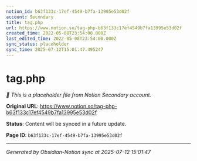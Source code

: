 ```yaml
---
notion_id: b63f133c-17ef-4549-b7fa-13995e53d02f
account: Secondary
title: tag.php
url: https://www.notion.so/tag-php-b63f133c17ef4549b7fa13995e53d02f
created_time: 2022-05-08T23:54:00.000Z
last_edited_time: 2022-05-08T23:54:00.000Z
sync_status: placeholder
sync_time: 2025-07-12T15:01:47.495247
---
```


# tag.php

*🔄 This is a placeholder file from Notion Secondary account.*

**Original URL**: https://www.notion.so/tag-php-b63f133c17ef4549b7fa13995e53d02f

**Status**: Content will be synced in a future update.

**Page ID**: `b63f133c-17ef-4549-b7fa-13995e53d02f`

---

*Generated by Obsidian-Notion sync at 2025-07-12 15:01:47*
